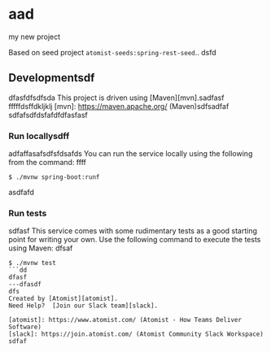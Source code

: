 # aad
my new project

Based on seed project `atomist-seeds:spring-rest-seed`..
dsfd
## Developmentsdf
dfasfdfsdfsda
This project is driven using [Maven][mvn].sadfasf
fffffdsffdkljklj
[mvn]: https://maven.apache.org/ (Maven)sdfsadfaf
sdfafsdfdsfafdfdfasfasf
### Run locallysdff
adfaffasafsdfsfdsafds
You can run the service locally using the following from the command:
ffff
```
$ ./mvnw spring-boot:runf
```
asdfafd
### Run tests
sdfasf
This service comes with some rudimentary tests as a good starting
point for writing your own.  Use the following command to execute the
tests using Maven:
dfsaf
```
$ ./mvnw test
```dd
dfasf
---dfasdf
dfs
Created by [Atomist][atomist].
Need Help?  [Join our Slack team][slack].

[atomist]: https://www.atomist.com/ (Atomist - How Teams Deliver Software)
[slack]: https://join.atomist.com/ (Atomist Community Slack Workspace)
sdfaf
